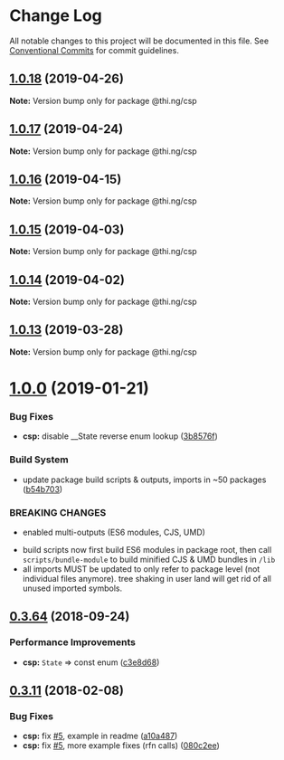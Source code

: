 # Change Log

All notable changes to this project will be documented in this file.
See [Conventional Commits](https://conventionalcommits.org) for commit guidelines.

## [1.0.18](https://github.com/thi-ng/umbrella/compare/@thi.ng/csp@1.0.17...@thi.ng/csp@1.0.18) (2019-04-26)

**Note:** Version bump only for package @thi.ng/csp





## [1.0.17](https://github.com/thi-ng/umbrella/compare/@thi.ng/csp@1.0.16...@thi.ng/csp@1.0.17) (2019-04-24)

**Note:** Version bump only for package @thi.ng/csp





## [1.0.16](https://github.com/thi-ng/umbrella/compare/@thi.ng/csp@1.0.15...@thi.ng/csp@1.0.16) (2019-04-15)

**Note:** Version bump only for package @thi.ng/csp





## [1.0.15](https://github.com/thi-ng/umbrella/compare/@thi.ng/csp@1.0.14...@thi.ng/csp@1.0.15) (2019-04-03)

**Note:** Version bump only for package @thi.ng/csp





## [1.0.14](https://github.com/thi-ng/umbrella/compare/@thi.ng/csp@1.0.13...@thi.ng/csp@1.0.14) (2019-04-02)

**Note:** Version bump only for package @thi.ng/csp





## [1.0.13](https://github.com/thi-ng/umbrella/compare/@thi.ng/csp@1.0.12...@thi.ng/csp@1.0.13) (2019-03-28)

**Note:** Version bump only for package @thi.ng/csp







# [1.0.0](https://github.com/thi-ng/umbrella/compare/@thi.ng/csp@0.3.79...@thi.ng/csp@1.0.0) (2019-01-21)


### Bug Fixes

* **csp:** disable __State reverse enum lookup ([3b8576f](https://github.com/thi-ng/umbrella/commit/3b8576f))


### Build System

* update package build scripts & outputs, imports in ~50 packages ([b54b703](https://github.com/thi-ng/umbrella/commit/b54b703))


### BREAKING CHANGES

* enabled multi-outputs (ES6 modules, CJS, UMD)

- build scripts now first build ES6 modules in package root, then call
  `scripts/bundle-module` to build minified CJS & UMD bundles in `/lib`
- all imports MUST be updated to only refer to package level
  (not individual files anymore). tree shaking in user land will get rid of
  all unused imported symbols.


<a name="0.3.64"></a>
## [0.3.64](https://github.com/thi-ng/umbrella/compare/@thi.ng/csp@0.3.63...@thi.ng/csp@0.3.64) (2018-09-24)


### Performance Improvements

* **csp:** `State` => const enum ([c3e8d68](https://github.com/thi-ng/umbrella/commit/c3e8d68))


<a name="0.3.11"></a>
## [0.3.11](https://github.com/thi-ng/umbrella/compare/@thi.ng/csp@0.3.10...@thi.ng/csp@0.3.11) (2018-02-08)


### Bug Fixes

* **csp:** fix [#5](https://github.com/thi-ng/umbrella/issues/5), example in readme ([a10a487](https://github.com/thi-ng/umbrella/commit/a10a487))
* **csp:** fix [#5](https://github.com/thi-ng/umbrella/issues/5), more example fixes (rfn calls) ([080c2ee](https://github.com/thi-ng/umbrella/commit/080c2ee))
